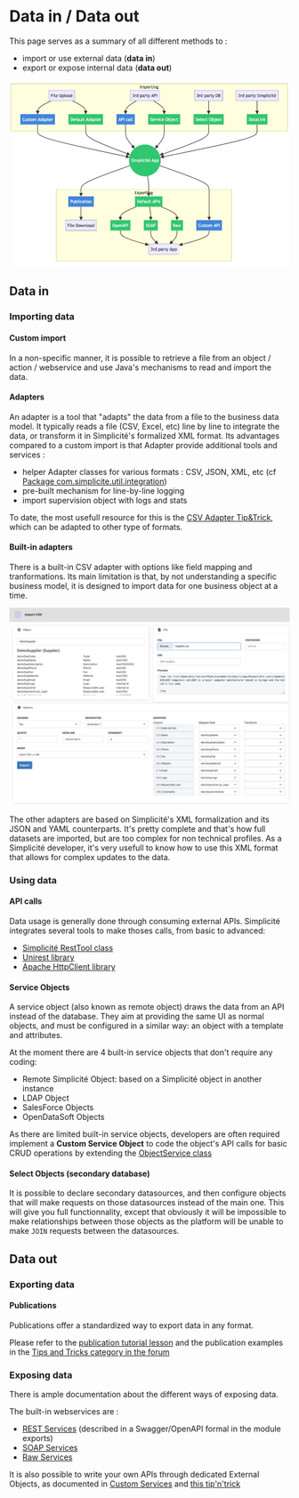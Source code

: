 Data in / Data out
====================

This page serves as a summary of all different methods to :
- import or use external data (**data in**)
- export or expose internal data (**data out**)

![schema](schema.jpg)

Data in
---------------------------

### Importing data

#### Custom import

In a non-specific manner, it is possible to retrieve a file from an object / action / webservice and use Java's mechanisms to read and import the data.

#### Adapters 

An adapter is a tool that "adapts" the data from a file to the business data model. It typically reads a file (CSV, Excel, etc) line by line to integrate the data, or transform it in Simplicité's formalized XML format. Its advantages compared to a custom import is that Adapter provide additional tools and services : 
- helper Adapter classes for various formats : CSV, JSON, XML, etc  (cf [Package com.simplicite.util.integration](https://platform.simplicite.io/current/javadoc/com/simplicite/util/integration/package-summary.html))
- pre-built mechanism for line-by-line logging
- import supervision object with logs and stats

To date, the most usefull resource for this is the [CSV Adapter Tip&Trick](https://community.simplicite.io/t/csv-adapter-example/2110), which can be adapted to other type of formats.

#### Built-in adapters

There is a built-in CSV adapter with options like field mapping and tranformations. Its main limitation is that, by not understanding a specific business model, it is designed to import data for one business object at a time.

![csv_adapter](csv_adapter.jpg)

The other adapters are based on Simplicité's XML formalization and its JSON and YAML counterparts. It's pretty complete and that's how full datasets are imported, but are too complex for non technical profiles. As a Simplicité developer, it's very usefull to know how to use this XML format that allows for complex updates to the data.

### Using data

#### API calls

Data usage is generally done through consuming external APIs. Simplicité integrates several tools to make thoses calls, from basic to advanced:
- [Simplicité RestTool class](https://platform.simplicite.io/current/javadoc/com/simplicite/util/tools/RESTTool.html)
- [Unirest library](https://kong.github.io/unirest-java/#requests)
- [Apache HttpClient library](https://hc.apache.org/httpcomponents-client-4.5.x/index.html)

#### Service Objects

A service object (also known as remote object) draws the data from an API instead of the database. They aim at providing the same UI as normal objects, and must be configured in a similar way: an object with a template and attributes.

At the moment there are 4 built-in service objects that don't require any coding:
- Remote Simplicité Object: based on a Simplicité object in another instance
- LDAP Object
- SalesForce Objects
- OpenDataSoft Objects

As there are limited built-in service objects, developers are often required implement a **Custom Service Object** to code the object's API calls for basic CRUD operations by extending the [ObjectService class](https://platform.simplicite.io/current/javadoc/com/simplicite/util/ObjectService.html)

#### Select Objects (secondary database)

It is possible to declare secondary datasources, and then configure objects that will make requests on those datasources instead of the main one. This will give you full functionnality, except that obviously it will be impossible to make relationships between those objects as the platform will be unable to make `JOIN` requests between the datasources.

Data out
---------------------------

### Exporting data

#### Publications

Publications offer a standardized way to export data in any format. 

Please refer to the [publication tutorial lesson](https://docs.simplicite.io/lesson/tutorial/development/publication) and the publication examples in the [Tips and Tricks category in the forum](https://community.simplicite.io/t/tips-and-tricks-list/2112#integration-adapters-importing-data-publications-exporting-data-webservices-exposing-data-4)

### Exposing data

There is ample documentation about the different ways of exposing data. 

The built-in webservices are :
- [REST Services](https://docs.simplicite.io/lesson/docs/integration/rest-services) (described in a Swagger/OpenAPI formal in the module exports)
- [SOAP Services](https://docs.simplicite.io/lesson/docs/integration/soap-services)
- [Raw Services](https://docs.simplicite.io/lesson/docs/integration/raw-services)

It is also possible to write your own APIs through dedicated External Objects, as documented in [Custom Services](https://docs.simplicite.io/lesson/docs/integration/custom-services) and [this tip'n'trick](https://community.simplicite.io/t/custom-webservice-example/1970)





